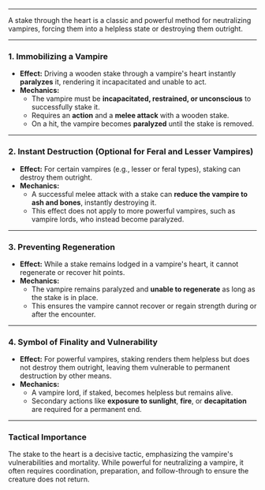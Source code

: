 
---

A stake through the heart is a classic and powerful method for neutralizing vampires, forcing them into a helpless state or destroying them outright.

---

### **1. Immobilizing a Vampire**  

- **Effect:** Driving a wooden stake through a vampire's heart instantly **paralyzes** it, rendering it incapacitated and unable to act.  
- **Mechanics:**  
  - The vampire must be **incapacitated, restrained, or unconscious** to successfully stake it.  
  - Requires an **action** and a **melee attack** with a wooden stake.  
  - On a hit, the vampire becomes **paralyzed** until the stake is removed.  

---

### **2. Instant Destruction (Optional for Feral and Lesser Vampires)**  

- **Effect:** For certain vampires (e.g., lesser or feral types), staking can destroy them outright.  
- **Mechanics:**  
  - A successful melee attack with a stake can **reduce the vampire to ash and bones**, instantly destroying it.  
  - This effect does not apply to more powerful vampires, such as vampire lords, who instead become paralyzed.  

---

### **3. Preventing Regeneration**  

- **Effect:** While a stake remains lodged in a vampire's heart, it cannot regenerate or recover hit points.  
- **Mechanics:**  
  - The vampire remains paralyzed and **unable to regenerate** as long as the stake is in place.  
  - This ensures the vampire cannot recover or regain strength during or after the encounter.  

---

### **4. Symbol of Finality and Vulnerability**  

- **Effect:** For powerful vampires, staking renders them helpless but does not destroy them outright, leaving them vulnerable to permanent destruction by other means.  
- **Mechanics:**  
  - A vampire lord, if staked, becomes helpless but remains alive.  
  - Secondary actions like **exposure to sunlight**, **fire**, or **decapitation** are required for a permanent end.  

---

### **Tactical Importance**  

The stake to the heart is a decisive tactic, emphasizing the vampire's vulnerabilities and mortality. While powerful for neutralizing a vampire, it often requires coordination, preparation, and follow-through to ensure the creature does not return.  
